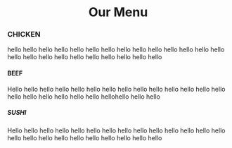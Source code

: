 <!DOCTYPE html>
<html>
<head>
<meta charset="utf-8">
<title>Responsive Layout</title>
<style>


/********** Base styles **********/
* {
  box-sizing: border-box;



}
h1 {
  margin-bottom: 10px;
  text-align: center;

}

h3 {
position: absolute;
top: 0px;
right: 0px;
margin-top: 0px;
box-sizing: border-box;
padding: 5px;
background-color: pink;
font-size: 20px;
border: 1px solid;
}

h4 {
position: absolute;
top: 0px;
right: 0px;
margin-top: 0px;
box-sizing: border-box;
padding: 5px;
background-color: red;
font-size: 20px;
border: 1px solid;
}

h5 {
position: absolute;
top: 0px;
right: 0px;
margin-top: 0px;
box-sizing: border-box;
padding: 5px;
background-color: yellow;
font-size: 20px;
border: 1px solid;
}

p {
  width: 90%;
  height: 150px;
  margin-right: auto;
  margin-left: auto;
  font-family: Helvetica;
  color: white;
  text-align: left; 
  position: relative;top: 50px;
}



/* Simple Responsive Framework. */
.row {
  width: 100%;
}

/********** Large devices only **********/
@media (min-width: 992px) {
  .col-lg-1, .col-lg-2, .col-lg-3, .col-lg-4, .col-lg-5, .col-lg-6, .col-lg-7, .col-lg-8, .col-lg-9, .col-lg-10, .col-lg-11, .col-lg-12 {
    position: relative;
    float: left;
    border: 1px solid;
    background-color: #4c967d
  }
  .col-lg-1 {
    width: 8.33%;
  }
  .col-lg-2 {
    width: 16.66%;
  }
  .col-lg-3 {
    width: 25%;
  }
  .col-lg-4 {
    width: 33.33%;
  }
  .col-lg-5 {
    width: 41.66%;
  }
  .col-lg-6 {
    width: 50%;
  }
  .col-lg-7 {
    width: 58.33%;
  }
  .col-lg-8 {
    width: 66.66%;
  }
  .col-lg-9 {
    width: 74.99%;
  }
  .col-lg-10 {
    width: 83.33%;
  }
  .col-lg-11 {
    width: 91.66%;
  }
  .col-lg-12 {
    width: 100%;
  }
}

/********** Medium devices only **********/
@media (min-width: 768px) and (max-width: 991px) {
  .col-md-1, .col-md-2, .col-md-3, .col-md-4, .col-md-5, .col-md-6, .col-md-7, .col-md-8, .col-md-9, .col-md-10, .col-md-11, .col-md-12 {
    position: relative;
    float: left;
    border: 1px solid;
    background-color: #4c967d

  }
  .col-md-1 {
    width: 8.33%;
  }
  .col-md-2 {
    width: 16.66%;
  }
  .col-md-3 {
    width: 25%;
  }
  .col-md-4 {
    width: 33.33%;
  }
  .col-md-5 {
    width: 41.66%;
  }
  .col-md-6 {
    width: 50%;
  }
  .col-md-7 {
    width: 58.33%;
  }
  .col-md-8 {
    width: 66.66%;
  }
  .col-md-9 {
    width: 74.99%;
  }
  .col-md-10 {
    width: 83.33%;
  }
  .col-md-11 {
    width: 91.66%;
  }
  .col-md-12 {
    width: 100%;
  }
}


@media (max-width: 767px) {
  .col-sm-1, .col-sm-2, .col-sm-3, .col-sm-4, .col-sm-5, .col-sm-6, .col-sm-7, .col-sm-8, .col-sm-9, .col-sm-10, .col-sm-11, .col-sm-12 {
    position: relative;
    float: left;
    border: 1px solid;
    background-color: #4c967d

  }
  .col-sm-1 {
    width: 8.33%;
  }
  .col-sm-2 {
    width: 16.66%;
  }
  .col-sm-3 {
    width: 25%;
  }
  .col-sm-4 {
    width: 33.33%;
  }
  .col-sm-5 {
    width: 41.66%;
  }
  .col-sm-6 {
    width: 50%;
  }
  .col-sm-7 {
    width: 58.33%;
  }
  .col-sm-8 {
    width: 66.66%;
  }
  .col-sm-9 {
    width: 74.99%;
  }
  .col-sm-10 {
    width: 83.33%;
  }
  .col-sm-11 {
    width: 91.66%;
  }
  .col-sm-12 {
    width: 100%;
  }
}

</style>
</head>
<body>
<h1>Our Menu</h1>

<div class="row">
  <div class="col-lg-4 col-md-6 col-sm-12">
<h3>CHICKEN</h3>
  <p>
  hello hello hello  hello hello hello  hello hello hello  hello hello hello  hello hello hello  hello hello hello hello hello hello hello hello hello 
  </p>

  </div>
  <div class="col-lg-4 col-md-6 col-sm-12">
    <h4>BEEF</h4>
    <p>Hello hello hello  hello hello hello  hello hello hello  hello hello hello  hello hello hello  hello hello hello hello hello hellohello hello hello</p>
  </div>
  <div class="col-lg-4 col-md-12 col-sm-12">
    <h5>SUSHI</h5>
    <p>Hello hello hello  hello hello hello  hello hello hello  hello hello hello  hello hello hello  hello hello hello hello hello hello hello hello hello</p>
  </div>

</div>

</body>
</html>
